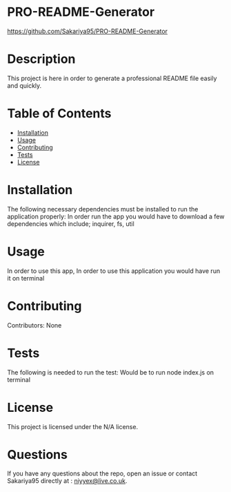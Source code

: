# PRO-README-Generator
  https://github.com/Sakariya95/PRO-README-Generator
# Description
This project is here in order to generate a professional README file easily and quickly.
# Table of Contents 
* [Installation](#installation)
* [Usage](#usage)
* [Contributing](#contributing)
* [Tests](#tests)
* [License](#license)
# Installation
The following necessary dependencies must be installed to run the application properly: In order run the app you would have to download a few dependencies which include; inquirer, fs, util
# Usage
In order to use this app, In order to use this application you would have run it on terminal

# Contributing
​Contributors: None
# Tests
The following is needed to run the test: Would be to run node index.js on terminal
# License
This project is licensed under the N/A license. 

# Questions
If you have any questions about the repo, open an issue or contact Sakariya95 directly at : niyyex@live.co.uk.
